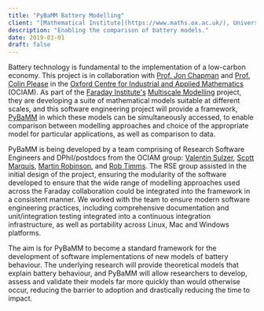 ```yaml
---
title: "PyBaMM Battery Modelling"
client: "[Mathematical Institute](https://www.maths.ox.ac.uk/), University of Oxford"
description: "Enabling the comparison of battery models."
date: 2019-01-01
draft: false
---
```


Battery technology is fundamental to the implementation of a low-carbon economy.
This project is in collaboration with [Prof. Jon Chapman](https://www.maths.ox.ac.uk/people/jon.chapman) and [Prof. Colin Please](https://www.maths.ox.ac.uk/people/colin.please) in the [Oxford Centre for Industrial and Applied Mathematics](https://www.maths.ox.ac.uk/groups/ociam) (OCIAM).
As part of the [Faraday Institute's](https://faraday.ac.uk/#) [Multiscale Modelling](https://faraday.ac.uk/research-projects/battery-system-modelling/) project, they are developing a suite of mathematical models suitable at different scales, and this software engineering project will provide a framework, [PyBaMM](https://github.com/pybamm-team/PyBaMM) in which these models can be simultaneously accessed, to enable comparison between modelling approaches and choice of the appropriate model for particular applications, as well as comparison to data.  

PyBaMM is being developed by a team comprising of Research Software Engineers and DPhil/postdocs from the OCIAM group: [Valentin Sulzer](https://www.maths.ox.ac.uk/people/valentin.sulzer), [Scott Marquis](https://www.maths.ox.ac.uk/study-here/postgraduate-study/industrially-focused-mathematical-modelling-epsrc-cdt/scott-marquis), [Martin Robinson](https://github.com/martinjrobins), and [Rob Timms](https://www.maths.ox.ac.uk/people/robert.timms).
The RSE group assisted in the initial design of the project, ensuring the modularity of the software developed to ensure that the wide range of modelling approaches used across the Faraday collaboration could be integrated into the framework in a consistent manner.
We worked with the team to ensure modern software engineering practices, including comprehensive documentation and unit/integration testing integrated into a continuous integration infrastructure, as well as portability across Linux, Mac and Windows platforms.

The aim is for PyBaMM to become a standard framework for the development of software implementations of new models of battery behaviour.
The underlying research will provide theoretical models that explain battery behaviour, and PyBaMM will allow researchers to develop, assess and validate their models far more quickly than would otherwise occur, reducing the barrier to adoption and drastically reducing the time to impact.


